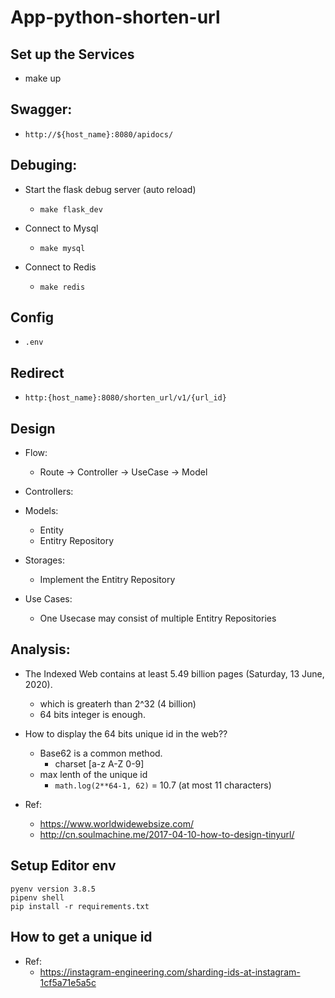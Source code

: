 # App-python-shorten-url


## Set up the Services
 * make up


## Swagger:
  * `http://${host_name}:8080/apidocs/`

## Debuging:
  * Start the flask debug server (auto reload)
    * `make flask_dev`

  * Connect to Mysql
    * `make mysql`

  * Connect to Redis
    * `make redis`

## Config
  * `.env`

## Redirect
  * `http:{host_name}:8080/shorten_url/v1/{url_id}`


## Design
  * Flow:
    * Route -> Controller -> UseCase -> Model

  * Controllers:

  * Models:
    * Entity
    * Entitry Repository

  * Storages:
    * Implement the Entitry Repository

  * Use Cases:
    * One Usecase may consist of multiple Entitry Repositories


## Analysis:
  * The Indexed Web contains at least 5.49 billion pages (Saturday, 13 June, 2020).
    * which is greaterh than 2^32 (4 billion)
    * 64 bits integer is enough.

  * How to display the 64 bits unique id in the web??
    * Base62 is a common method.
      * charset [a-z A-Z 0-9]
    * max lenth of the unique id
      * `math.log(2**64-1, 62)` = 10.7 (at most 11 characters)


  * Ref:
    * https://www.worldwidewebsize.com/
    * http://cn.soulmachine.me/2017-04-10-how-to-design-tinyurl/


## Setup Editor env
  ```shell
  pyenv version 3.8.5
  pipenv shell
  pip install -r requirements.txt
  ```

## How to get a unique id
  * Ref:
    * https://instagram-engineering.com/sharding-ids-at-instagram-1cf5a71e5a5c
